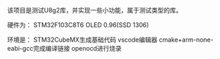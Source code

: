 该项目是测试U8g2库，并实现一些小功能，属于测试类型的库。

硬件为：
STM32F103C8T6
OLED 0.96(SSD 1306)


环境是：
STM32CubeMX生成基础代码
vscode编辑器
cmake+arm-none-eabi-gcc完成编译链接
openocd进行烧录